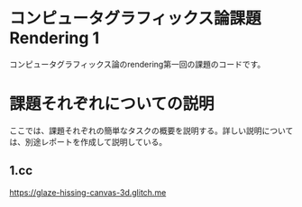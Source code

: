 # コンピュータグラフィックス論課題Rendering 1

コンピュータグラフィックス論のrendering第一回の課題のコードです。

# 課題それぞれについての説明

  ここでは、課題それぞれの簡単なタスクの概要を説明する。詳しい説明については、別途レポートを作成して説明している。


## 1.cc
  https://glaze-hissing-canvas-3d.glitch.me
  



